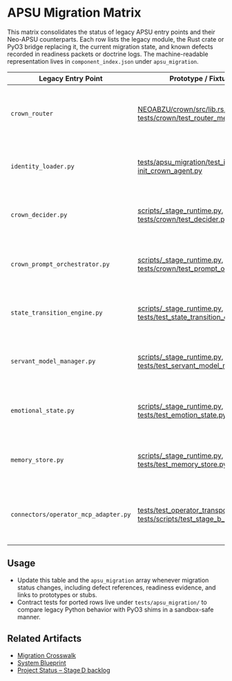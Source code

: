 # APSU Migration Matrix

This matrix consolidates the status of legacy APSU entry points and their Neo-APSU counterparts. Each row lists the legacy module, the Rust crate or PyO3 bridge replacing it, the current migration state, and known defects recorded in readiness packets or doctrine logs. The machine-readable representation lives in `component_index.json` under `apsu_migration`.

| Legacy Entry Point | Prototype / Fixture References | Status | Neo-APSU Replacement | Known Defects | Sandbox vs Hardware Notes |
| --- | --- | --- | --- | --- | --- |
| `crown_router` | [NEOABZU/crown/src/lib.rs](../NEOABZU/crown/src/lib.rs), [tests/crown/test_router_memory.py](../tests/crown/test_router_memory.py) | Ready – status `ported` in registry, executing the Rust router path.【F:component_index.json†L4-L12】 | `neoabzu_crown::route_decision` and related PyO3 exports for routing and expression selection.【F:NEOABZU/crown/src/lib.rs†L48-L159】 | None recorded after Stage G parity run; ledger signed off by gate owners.【F:logs/stage_g/20251102T090000Z-stage_g_gate_runner_hardware/approvals.yaml†L1-L12】 | Stage G hardware bundle keeps parity hashes aligned; continue routine parity verification during gate-runner replays.【F:logs/stage_g/20251102T090000Z-stage_g_gate_runner_hardware/summary.json†L1-L13】 |
| `identity_loader.py` | [tests/apsu_migration/test_identity_loader_parity.py](../tests/apsu_migration/test_identity_loader_parity.py), [init_crown_agent.py](../init_crown_agent.py) | Ready – status `ported`; sandbox boots run the PyO3 loader with fingerprint telemetry.【F:component_index.json†L13-L21】【F:init_crown_agent.py†L21-L44】 | `neoabzu_crown::load_identity` handles identity synthesis during boot.【F:component_index.json†L13-L17】 | No open defects; parity checks recorded alongside fingerprint hashes.【F:logs/stage_g/20251102T094500Z-stage_g_neo_apsu_parity/approvals.yaml†L1-L12】 | Hardware approvals confirm ledger lineage; monitor Stage G/H replays for drift in fingerprint metrics.【F:logs/stage_g/20251102T094500Z-stage_g_neo_apsu_parity/summary.json†L1-L13】 |
| `crown_decider.py` | [scripts/_stage_runtime.py](../scripts/_stage_runtime.py#L188-L244), [tests/crown/test_decider.py](../tests/crown/test_decider.py) | In progress – registry marks `pending_rewrite`; sandbox relies on deterministic stub while Rust path is wired.【F:component_index.json†L22-L32】【F:scripts/_stage_runtime.py†L188-L244】 | `neoabzu_crown::route_decision` implements the Rust decider exposed through PyO3.【F:NEOABZU/crown/src/lib.rs†L86-L159】 | Sandbox stub hides real MoGE telemetry; validator gating deferred to hardware replay.【F:docs/PROJECT_STATUS.md†L180-L187】 | Stage F hardware run must replace the stub with the Rust bridge using Stage B rotation evidence before sign-off.【F:docs/stage_f_hardware_replay_plan.md†L11-L21】 |
| `crown_prompt_orchestrator.py` | [scripts/_stage_runtime.py](../scripts/_stage_runtime.py#L188-L244), [tests/crown/test_prompt_orchestrator.py](../tests/crown/test_prompt_orchestrator.py) | In progress – registry entry `pending_rewrite`; async orchestrator remains stubbed during sandbox rehearsals.【F:component_index.json†L33-L43】【F:scripts/_stage_runtime.py†L188-L244】 | `neoabzu_rag::MoGEOrchestrator` provides the Rust retrieval pipeline.【F:NEOABZU/crown/src/lib.rs†L95-L128】 | Mission retrieval parity dashboards stay incomplete while the stub short-circuits orchestration.【F:docs/PROJECT_STATUS.md†L182-L187】 | Stage F replays schedule Rust orchestrator validation using recorded Stage C/E handshake diffs when hardware returns.【F:docs/stage_f_hardware_replay_plan.md†L17-L25】 |
| `state_transition_engine.py` | [scripts/_stage_runtime.py](../scripts/_stage_runtime.py#L188-L244), [tests/test_state_transition_engine.py](../tests/test_state_transition_engine.py) | In progress – `pending_rewrite`; sandbox provides deterministic rotation without Rust diagnostics.【F:component_index.json†L44-L54】【F:scripts/_stage_runtime.py†L188-L244】 | `neoabzu_crown::route_inevitability` emits inevitability traces once Rust path activates.【F:component_index.json†L44-L48】 | Rust spans absent from readiness packets; ritual journey metrics still synthetic.【F:docs/PROJECT_STATUS.md†L182-L187】 | Gate-runner hardware run must emit Rust spans per Stage F replay plan before migration closes.【F:docs/stage_f_hardware_replay_plan.md†L25-L33】 |
| `servant_model_manager.py` | [scripts/_stage_runtime.py](../scripts/_stage_runtime.py#L188-L244), [tests/test_servant_model_manager.py](../tests/test_servant_model_manager.py) | In progress – `pending_rewrite`; sandbox registry stub hides servant telemetry and metrics.【F:component_index.json†L55-L65】【F:scripts/_stage_runtime.py†L736-L833】 | Neo-APSU servant bridge inside `neoabzu_crown` will own servant lifecycle when port completes.【F:component_index.json†L55-L61】 | Telemetry gaps leave servant contract metrics deferred in readiness bundles.【F:docs/PROJECT_STATUS.md†L182-L187】 | Hardware replays should activate the Rust-managed registry to capture servant lifecycle metrics before promotion.【F:docs/stage_f_hardware_replay_plan.md†L21-L29】 |
| `emotional_state.py` | [scripts/_stage_runtime.py](../scripts/_stage_runtime.py#L188-L244), [tests/test_emotion_state.py](../tests/test_emotion_state.py) | In progress – `pending_rewrite`; sandbox shim maintains in-memory aura persistence only.【F:component_index.json†L66-L76】【F:scripts/_stage_runtime.py†L697-L733】 | Neo-APSU crown expression pipeline will publish aura telemetry once Rust codepath is live.【F:component_index.json†L66-L70】 | Aura telemetry remains synthetic, blocking hardware-ready dashboards.【F:docs/PROJECT_STATUS.md†L182-L187】 | Stage F window validates Rust expression telemetry against live sensors when hardware access resumes.【F:docs/stage_f_hardware_replay_plan.md†L33-L41】 |
| `memory_store.py` | [scripts/_stage_runtime.py](../scripts/_stage_runtime.py#L215-L233), [tests/test_memory_store.py](../tests/test_memory_store.py) | Hardware validation pending – registry `wrapped`; sandbox uses optional bundle shim when Rust library missing.【F:component_index.json†L77-L87】【F:scripts/_stage_runtime.py†L215-L233】 | `neoabzu_memory::MemoryBundle` exposes native persistence across layers.【F:component_index.json†L77-L81】 | Readiness packets log `cortex layer empty` when shim engaged; checksums deferred.【F:docs/PROJECT_STATUS.md†L186-L187】 | Stage F parity run rebuilds the Rust bundle on hardware to confirm checksum parity before promotion.【F:docs/stage_f_hardware_replay_plan.md†L33-L39】 |
| `connectors/operator_mcp_adapter.py` | [tests/test_operator_transport_contract.py](../tests/test_operator_transport_contract.py), [tests/scripts/test_stage_b_smoke.py](../tests/scripts/test_stage_b_smoke.py) | Hardware validation pending – registry `wrapped`; sandbox captures REST↔gRPC parity but omits heartbeat latency metrics.【F:component_index.json†L88-L98】【F:tests/test_operator_transport_contract.py†L14-L176】 | REST↔gRPC transport pairing via `operator_api`/`operator_api_grpc` modules.【F:component_index.json†L88-L92】 | Heartbeat telemetry deferred until credentials unlock hardware probes; environment-limited flag persists.【F:docs/PROJECT_STATUS.md†L174-L205】 | Stage F/H hardware replays must capture heartbeat payloads and latency spans alongside sandbox traces before sign-off.【F:docs/stage_f_hardware_replay_plan.md†L39-L47】 |

## Usage

- Update this table and the `apsu_migration` array whenever migration status changes, including defect references, readiness evidence, and links to prototypes or stubs.
- Contract tests for ported rows live under `tests/apsu_migration/` to compare legacy Python behavior with PyO3 shims in a sandbox-safe manner.

## Related Artifacts

- [Migration Crosswalk](../NEOABZU/docs/migration_crosswalk.md)
- [System Blueprint](system_blueprint.md)
- [Project Status – Stage D backlog](PROJECT_STATUS.md#stage-d-bridge-snapshot)
